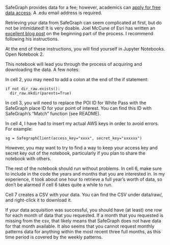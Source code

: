 SafeGraph provides data for a fee; however, academics can [apply for free data access](https://www.safegraph.com/academics).  A .edu email address is required.

Retrieving your data from SafeGraph can seem complicated at first, but do not be intimidated!  It is very doable.  Joel McCune of Esri has written an [excellent blog post](https://joelmccune.com/get-safegraph-places-by-poi-id-using-an-aws-ec2-instance-to/) on the beginning part of the process.  I recommend following his instructions.

At the end of these instructions, you will find yourself in Jupyter Notebooks.  Open Notebook 2.

This notebook will lead you through the process of acquiring and downloading the data.  A few notes:

In cell 2, you may need to add a colon at the end of the if statement:

```
if not dir_raw.exists():
  dir_raw.mkdir(parents=True)
```

In cell 3, you will need to replace the POI ID for White Pass with the SafeGraph place ID for your point of interest.  You can find this ID with SafeGraph’s “Match” function (see README).

In cell 4, I have had to insert my actual AWS keys in order to avoid errors.  For example:

```
sg = SafegraphClient(access_key="xxxx", secret_key="xxxxxx")
```

However, you may want to try to find a way to keep your access key and secret key out of the notebook, particularly if you plan to share the notebook with others.

The rest of the notebook should run without problems.  In cell 6, make sure to include in the code the years and months that you are interested in.  In my experience, it took about one hour to retrieve a full year’s worth of data, so don’t be alarmed if cell 6 takes quite a while to run.

Cell 7 creates a CSV with your data.  You can find the CSV under data/raw/, and right-click it to download it.

If your data acquisition was successful, you should have (at least) one row for each month of data that you requested.  If a month that you requested is missing from the csv, that likely means that SafeGraph does not have data for that month available.  It also seems that you cannot request monthly patterns data for anything within the most recent three full months, as this time period is covered by the weekly patterns.
